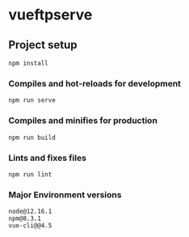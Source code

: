 # vueftpserve

## Project setup
```
npm install
```

### Compiles and hot-reloads for development
```
npm run serve
```

### Compiles and minifies for production
```
npm run build
```

### Lints and fixes files
```
npm run lint
```

### Major Environment versions
```
node@12.16.1
npm@8.3.1
vue-cli@@4.5
```

